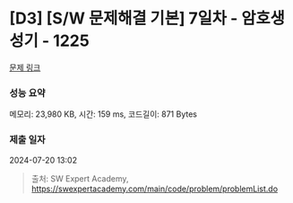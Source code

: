 # [D3] [S/W 문제해결 기본] 7일차 - 암호생성기 - 1225 

[문제 링크](https://swexpertacademy.com/main/code/problem/problemDetail.do?contestProbId=AV14uWl6AF0CFAYD) 

### 성능 요약

메모리: 23,980 KB, 시간: 159 ms, 코드길이: 871 Bytes

### 제출 일자

2024-07-20 13:02



> 출처: SW Expert Academy, https://swexpertacademy.com/main/code/problem/problemList.do